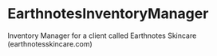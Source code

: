 # EarthnotesInventoryManager
Inventory Manager for a client called Earthnotes Skincare (earthnotesskincare.com)
